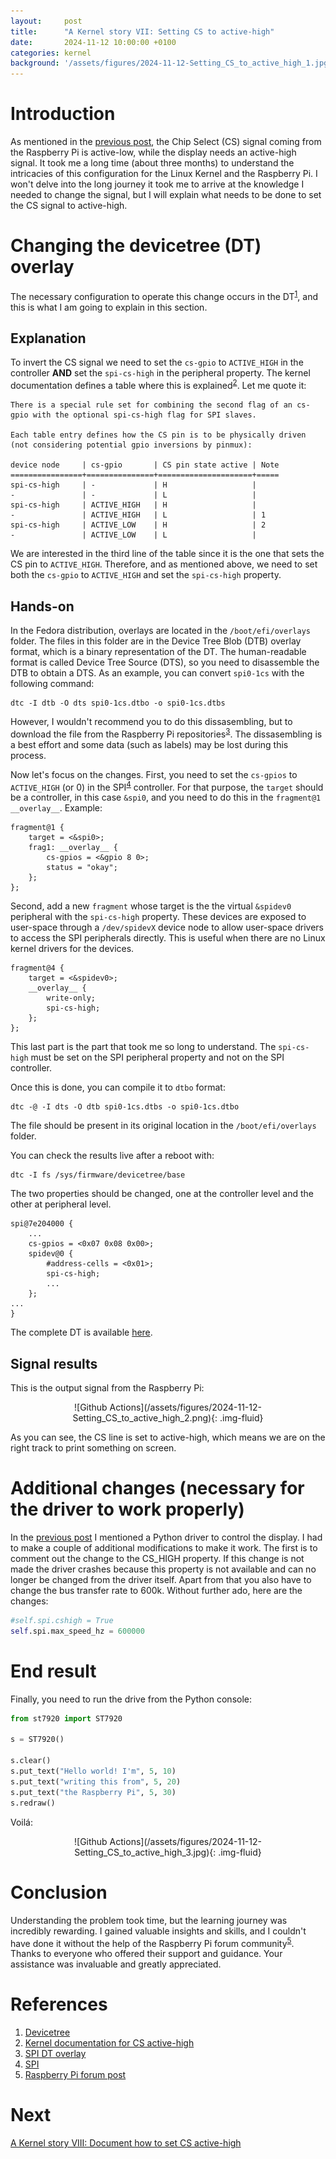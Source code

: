 ```yaml
---
layout:     post
title:      "A Kernel story VII: Setting CS to active-high"
date:       2024-11-12 10:00:00 +0100
categories: kernel
background: '/assets/figures/2024-11-12-Setting_CS_to_active_high_1.jpg'
---
```


# Introduction

As mentioned in the [previous post](/kernel/2024/07/13/a-kernel-story6.html), the Chip Select (CS) signal coming from the Raspberry Pi is active-low, while the display needs an active-high signal. It took me a long time (about three months) to understand the intricacies of this configuration for the Linux Kernel and the Raspberry Pi. I won't delve into the long journey it took me to arrive at the knowledge I needed to change the signal, but I will explain what needs to be done to set the CS signal to active-high.

# Changing the devicetree (DT) overlay

The necessary configuration to operate this change occurs in the DT<sup>[1](#references)</sup>, and this is what I am going to explain in this section.

## Explanation

To invert the CS signal we need to set the `cs-gpio` to `ACTIVE_HIGH` in the controller **AND** set the `spi-cs-high` in the peripheral property. The kernel documentation defines a table where this is explained<sup>[2](#references)</sup>. Let me quote it:

```
There is a special rule set for combining the second flag of an cs-gpio with the optional spi-cs-high flag for SPI slaves.

Each table entry defines how the CS pin is to be physically driven (not considering potential gpio inversions by pinmux):

device node     | cs-gpio       | CS pin state active | Note
================+===============+=====================+=====
spi-cs-high     | -             | H                   |
-               | -             | L                   |
spi-cs-high     | ACTIVE_HIGH   | H                   |
-               | ACTIVE_HIGH   | L                   | 1
spi-cs-high     | ACTIVE_LOW    | H                   | 2
-               | ACTIVE_LOW    | L                   |
```

We are interested in the third line of the table since it is the one that sets the CS pin to `ACTIVE_HIGH`. Therefore, and as mentioned above, we need to set both the `cs-gpio` to `ACTIVE_HIGH` and set the `spi-cs-high` property.

## Hands-on

In the Fedora distribution, overlays are located in the `/boot/efi/overlays` folder. The files in this folder are in the Device Tree Blob (DTB) overlay format, which is a binary representation of the DT. The human-readable format is called Device Tree Source (DTS), so you need to disassemble the DTB to obtain a DTS. As an example, you can convert `spi0-1cs` with the following command:

```console
dtc -I dtb -O dts spi0-1cs.dtbo -o spi0-1cs.dtbs
```

However, I wouldn't recommend you to do this dissasembling, but to download the file from the Raspberry Pi repositories<sup>[3](#references)</sup>. The dissasembling is a best effort and some data (such as labels) may be lost during this process.

Now let's focus on the changes. First, you need to set the `cs-gpios` to `ACTIVE_HIGH` (or 0) in the SPI<sup>[4](#references)</sup> controller. For that purpose, the `target` should be a controller, in this case `&spi0`, and you need to do this in the `fragment@1` `__overlay__`. Example:

```
fragment@1 {
    target = <&spi0>;
    frag1: __overlay__ {
        cs-gpios = <&gpio 8 0>;
        status = "okay";
    };
};
```

Second, add a new `fragment` whose target is the the virtual `&spidev0` peripheral with the `spi-cs-high` property. These devices are exposed to user-space through a `/dev/spidevX` device node to allow user-space drivers to access the SPI peripherals directly. This is useful when there are no Linux kernel drivers for the devices.

```
fragment@4 {
    target = <&spidev0>;
    __overlay__ {
        write-only;
        spi-cs-high;
    };
};
```

This last part is the part that took me so long to understand. The `spi-cs-high` must be set on the SPI peripheral property and not on the SPI controller.

Once this is done, you can compile it to `dtbo` format:

```console
dtc -@ -I dts -O dtb spi0-1cs.dtbs -o spi0-1cs.dtbo
```

The file should be present in its original location in the `/boot/efi/overlays` folder.

You can check the results live after a reboot with:

```console
dtc -I fs /sys/firmware/devicetree/base
```

The two properties should be changed, one at the controller level and the other at peripheral level.

```
spi@7e204000 {
    ...
    cs-gpios = <0x07 0x08 0x00>;
    spidev@0 {
        #address-cells = <0x01>;
        spi-cs-high;
        ...
    };
...
}
```

The complete DT is available [here](/assets/resources/2024-11-12-Setting_CS_to_active_high.dtbs).

## Signal results

This is the output signal from the Raspberry Pi:

<div style="text-align: center;" markdown="1" width="750">
![Github Actions](/assets/figures/2024-11-12-Setting_CS_to_active_high_2.png){: .img-fluid}
</div>

As you can see, the CS line is set to active-high, which means we are on the right track to print something on screen.

# Additional changes (necessary for the driver to work properly)

In the [previous post](/kernel/2024/07/13/a-kernel-story7.html) I mentioned a Python driver to control the display. I had to make a couple of additional modifications to make it work. The first is to comment out the change to the CS_HIGH property. If this change is not made the driver crashes because this property is not available and can no longer be changed from the driver itself. Apart from that you also have to change the bus transfer rate to 600k. Without further ado, here are the changes:

```python
#self.spi.cshigh = True
self.spi.max_speed_hz = 600000
```

# End result

Finally, you need to run the drive from the Python console:

```python
from st7920 import ST7920

s = ST7920()

s.clear()
s.put_text("Hello world! I'm", 5, 10)
s.put_text("writing this from", 5, 20)
s.put_text("the Raspberry Pi", 5, 30)
s.redraw()
```

Voilá:

<div style="text-align: center;" markdown="1">
![Github Actions](/assets/figures/2024-11-12-Setting_CS_to_active_high_3.jpg){: .img-fluid}
</div>

# Conclusion

Understanding the problem took time, but the learning journey was incredibly rewarding. I gained valuable insights and skills, and I couldn't have done it without the help of the Raspberry Pi forum community<sup>[5](#references)</sup>. Thanks to everyone who offered their support and guidance. Your assistance was invaluable and greatly appreciated.

# References

1. [Devicetree](https://en.wikipedia.org/wiki/Devicetree)
2. [Kernel documentation for CS active-high](https://github.com/raspberrypi/linux/blob/rpi-6.6.y/Documentation/devicetree/bindings/spi/spi-controller.yaml#L58)
3. [SPI DT overlay](https://github.com/raspberrypi/linux/blob/rpi-6.6.y/arch/arm/boot/dts/overlays/spi0-1cs-overlay.dts)
4. [SPI](https://en.wikipedia.org/wiki/Serial_Peripheral_Interface)
5. [Raspberry Pi forum post](https://forums.raspberrypi.com/viewtopic.php?t=378222)

# Next

[A Kernel story VIII: Document how to set CS active-high](/kernel/2024/12/18/a-kernel-story8.html)
